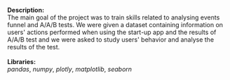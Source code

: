 **Description:**\
The main goal of the project was to train skills related to analysing events funnel and A/A/B tests. We were given a dataset containing information on users' actions performed when using the start-up app and the results of A/A/B test  and  we were asked to study users' behavior and analyse the results of the test.\
\
**Libraries:**\
*pandas*, *numpy*, *plotly*, *matplotlib*, *seaborn*
